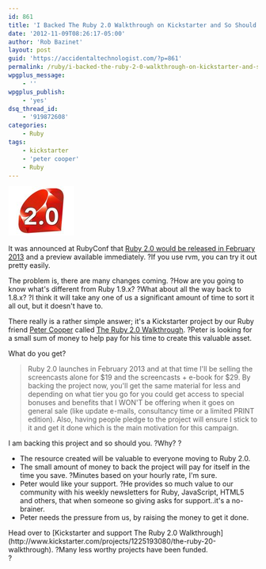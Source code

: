 ```yaml
---
id: 861
title: 'I Backed The Ruby 2.0 Walkthrough on Kickstarter and So Should You'
date: '2012-11-09T08:26:17-05:00'
author: 'Rob Bazinet'
layout: post
guid: 'https://accidentaltechnologist.com/?p=861'
permalink: /ruby/i-backed-the-ruby-2-0-walkthrough-on-kickstarter-and-so-should-you/
wpgplus_message:
    - ''
wpgplus_publish:
    - 'yes'
dsq_thread_id:
    - '919872608'
categories:
    - Ruby
tags:
    - kickstarter
    - 'peter cooper'
    - Ruby
---
```


![Ruby20](/assets/img/2012/11/ruby20.jpg "ruby20.jpg")

It was announced at RubyConf that [Ruby 2.0 would be released in February 2013](http://www.infoq.com/news/2012/11/ruby-20-preview1) and a preview available immediately. ?If you use rvm, you can try it out pretty easily.

The problem is, there are many changes coming. ?How are you going to know what's different from Ruby 1.9.x? ?What about all the way back to 1.8.x? ?I think it will take any one of us a significant amount of time to sort it all out, but it doesn't have to.

There really is a rather simple answer; it's a Kickstarter project by our Ruby friend [Peter Cooper](http://peterc.org) called [The Ruby 2.0 Walkthrough](http://www.kickstarter.com/projects/1225193080/the-ruby-20-walkthrough). ?Peter is looking for a small sum of money to help pay for his time to create this valuable asset.

What do you get?

> Ruby 2.0 launches in February 2013 and at that time I'll be selling the screencasts alone for $19 and the screencasts + e-book for $29. By backing the project now, you'll get the same material for less and depending on what tier you go for you could get access to special bonuses and benefits that I WON'T be offering when it goes on general sale (like update e-mails, consultancy time or a limited PRINT edition). Also, having people pledge to the project will ensure I stick to it and get it done which is the main motivation for this campaign.

I am backing this project and so should you. ?Why? ?

- The resource created will be valuable to everyone moving to Ruby 2.0.
- The small amount of money to back the project will pay for itself in the time you save. ?Minutes based on your hourly rate, I'm sure.
- Peter would like your support. ?He provides so much value to our community with his weekly newsletters for Ruby, JavaScript, HTML5 and others, that when someone so giving asks for support..it's a no-brainer.
- Peter needs the pressure from us, by raising the money to get it done.

<div>Head over to [Kickstarter and support The Ruby 2.0 Walkthrough](http://www.kickstarter.com/projects/1225193080/the-ruby-20-walkthrough). ?Many less worthy projects have been funded.</div>?